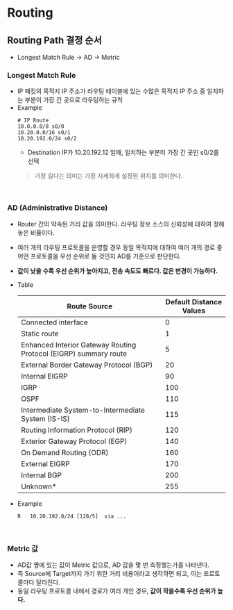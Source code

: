 # Routing

## Routing Path 결정 순서
* Longest Match Rule -> AD -> Metric

### Longest Match Rule
* IP 패킷의 목적지 IP 주소가 라우팅 테이블에 있는 수많은 목적지 IP 주소 중 일치하는 부분이 가장 긴 곳으로 라우팅하는 규칙
* Example
    ```
    # IP Route
    10.0.0.0/8 s0/0
    10.20.0.0/16 s0/1
    10.20.192.0/24 s0/2
    ```
    * Destination IP가 10.20.192.12 일때, 일치하는 부분이 가장 긴 곳인 s0/2를 선택
  > 가장 길다는 의미는 가장 자세하게 설정된 위치를 의미한다.
</br>

### AD (Administrative Distance)
* Router 간의 약속된 거리 값을 의미한다. 라우팅 정보 소스의 신뢰성에 대하여 정해 놓은 비율이다.
* 여러 개의 라우팅 프로토콜을 운영할 경우 동일 목적지에 대하여 여러 개의 경로 중 어떤 프로토콜을 우선 순위로 둘 것인지 AD를 기준으로 판단한다.
* __값이 낮을 수록 우선 순위가 높아지고, 전송 속도도 빠르다. 값은 변경이 가능하다.__
* Table

    | Route Source | Default Distance Values |
    |--------------|-------------------------| 
    | Connected interface | 0 |
    | Static route | 1 |
    | Enhanced Interior Gateway Routing Protocol (EIGRP) summary route | 5 |
    | External Border Gateway Protocol (BGP) | 20 |
    | Internal EIGRP | 90 |
    | IGRP | 100 |
    | OSPF | 110 |
    | Intermediate System-to-Intermediate System (IS-IS) | 115 |
    | Routing Information Protocol (RIP) | 120 |
    | Exterior Gateway Protocol (EGP) | 140 |
    | On Demand Routing (ODR) | 160 |
    | External EIGRP | 170 |
    | Internal BGP | 200 |
    | Unknown* | 255 |
* Example
    ```
    R   10.20.192.0/24 [120/5]  via ...
    ```
</br>


### Metric 값
* AD값 옆에 있는 값이 Metric 값으로, AD 값을 몇 번 측정했는가를 나타낸다.
* 즉 Source에 Target까지 가기 위한 거리 비용이라고 생각하면 되고, 이는 프로토콜마다 달라진다.
* 동일 라우팅 프로토콜 내에서 경로가 여러 개인 경우, __값이 작을수록 우선 순위가 높다.__
</br>
</br>
